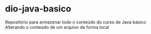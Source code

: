 # dio-java-basico
Repositório para armazenar todo o conteúdo do curso de Java básico
Alterando o conteúdo de um arquivo de forma local


